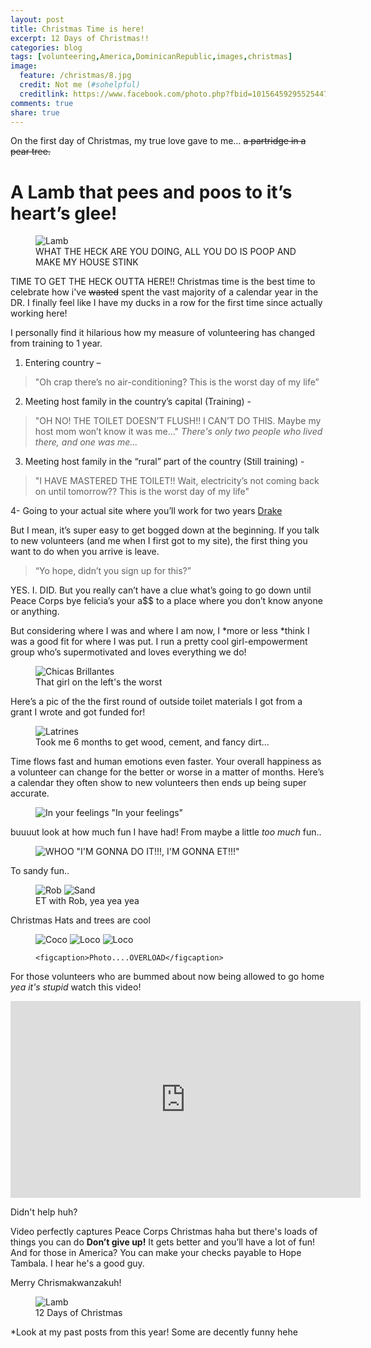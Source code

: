 ```yaml
---
layout: post
title: Christmas Time is here!
excerpt: 12 Days of Christmas!!
categories: blog
tags: [volunteering,America,DominicanRepublic,images,christmas]
image:
  feature: /christmas/8.jpg
  credit: Not me (#sohelpful)
  creditlink: https://www.facebook.com/photo.php?fbid=10156459295525447&set=a.10156459295210447.1073741852.543075446&type=3
comments: true
share: true
---
```

On the first day of Christmas, my true love gave to me…
	~~a partridge in a pear tree.~~

# A Lamb that pees and poos to it’s heart’s glee!

<!--[Lamb](/life-blog/images/3.jpg)-->
<figure> 	
	<img src="/life-blog/images/christmas/3.jpg" alt="Lamb">	
	<figcaption> WHAT THE HECK ARE YOU DOING, ALL YOU DO IS POOP AND MAKE MY HOUSE STINK
	</figcaption> 
</figure>


TIME TO GET THE HECK OUTTA HERE!!
Christmas time is the best time to celebrate how i've ~~wasted~~ spent the vast majority of a calendar year in the DR. I finally feel like I have my ducks in a row for the first time since actually working here!

I personally find it hilarious how my measure of volunteering has changed from training to 1 year.

1. Entering country – 
>"Oh crap there’s no air-conditioning? This is the worst day of my life”

2. Meeting host family in the country’s capital (Training) -
>"OH NO! THE TOILET DOESN’T FLUSH!! I CAN’T DO THIS. Maybe my host mom won’t know it was me…"
*There's only two people who lived there, and one was me...*

3. Meeting host family in the “rural” part of the country (Still training) -
>"I HAVE MASTERED THE TOILET!! Wait, electricity’s not coming back on until tomorrow?? This is the worst day of my life"

4-	Going to your actual site where you’ll work for two years 
[Drake](/life-blog/images/christmas/9.jpg)

But I mean, it’s super easy to get bogged down at the beginning. If you talk to new volunteers (and me when I first got to my site), the first thing you want to do when you arrive is leave. 

>“Yo hope, didn’t you sign up for this?”

YES. I. DID. But you really can’t have a clue what’s going to go down until Peace Corps bye felicia’s your a$$ to a place where you don’t know anyone or anything. 

But considering where I was and where I am now, I *more or less *think I was a good fit for where I was put. I run a pretty cool girl-empowerment group who’s supermotivated and loves everything we do!
<!--[Chicas Brillantes](/life-blog/images/christmas/1.jpg) -->
<figure> 	
	<img src="/life-blog/images/christmas/1.jpg" alt="Chicas Brillantes">	
	<figcaption> That girl on the left's the worst
	</figcaption> 
</figure>

Here’s a pic of the the first round of outside toilet materials I got from a grant I wrote and got funded for! 
<!--[Latrines](/life-blog/images/christmas/2.jpg)-->
<figure> 	
	<img src="/life-blog/images/christmas/2.jpg" alt="Latrines">	
	<figcaption> Took me 6 months to get wood, cement, and fancy dirt...
	</figcaption> 
</figure>

Time flows fast and human emotions even faster. Your overall happiness as a volunteer can change for the better or worse in a matter of months. Here’s a calendar they often show to new volunteers then ends up being super accurate.
<figure>
	<img src="/life-blog/images/christmas/10.jpg" alt="In your feelings"
	<figcaption> "In your feelings" </figcaption>
</figure>

buuuut look at how much fun I have had! 
From maybe a little *too much* fun..
<!--[ET](/life-blog/images/christmas/11.jpg) -->
<figure>
	<img src="/life-blog/images/christmas/11.jpg" alt="WHOO"
	<figcaption> "I'M GONNA DO IT!!!, I'M GONNA ET!!!" <figcaption>
</figure>

To sandy fun..
<figure class="half"> 	
	<img src="/life-blog/images/christmas/16.jpg" alt="Rob">
	<img src="/life-blog/images/christmas/13.jpg" alt="Sand">	
	<figcaption> ET with Rob, yea yea yea</figcaption> 
</figure>

Christmas Hats and trees are cool
<figure class="third"> 	
	<img src="/life-blog/images/christmas/15.jpg" alt="Coco"> 
	<img src="/life-blog/images/christmas/17.jpg" alt ="Loco">
	<img src="/life-blog/images/christmas/14.jpg" alt ="Loco">	
	
	<figcaption>Photo....OVERLOAD</figcaption> 
</figure>

For those volunteers who are bummed about now being allowed to go home *yea it's stupid* watch this video!

<iframe width="560" height="315" src="https://www.youtube.com/embed/GPG3zSgm_Qo" frameborder="0" allowfullscreen></iframe>

Didn't help huh?

Video perfectly captures Peace Corps Christmas haha but there's loads of things you can do **Don’t give up!** It gets better and you’ll have a lot of fun!
And for those in America? You can make your checks payable to Hope Tambala. I hear he's a good guy.

Merry Chrismakwanzakuh!
<figure> 	
	<img src="/life-blog/images/christmas/12.jpg" alt="Lamb"> 	
	<figcaption>12 Days of Christmas</figcaption> 
</figure>


*Look at my past posts from this year! Some are decently funny hehe
